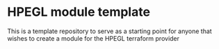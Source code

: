 # HPEGL module template

This is a template repository to serve as a starting point for anyone that wishes to create a module for the HPEGL terraform provider
